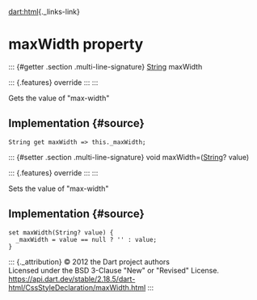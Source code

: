 [dart:html](../../dart-html/dart-html-library){._links-link}

maxWidth property
=================

::: {#getter .section .multi-line-signature}
[String](../../dart-core/string-class) maxWidth

::: {.features}
override
:::
:::

Gets the value of \"max-width\"

Implementation {#source}
--------------

``` {.language-dart data-language="dart"}
String get maxWidth => this._maxWidth;
```

::: {#setter .section .multi-line-signature}
void maxWidth=([String](../../dart-core/string-class)? value)

::: {.features}
override
:::
:::

Sets the value of \"max-width\"

Implementation {#source}
--------------

``` {.language-dart data-language="dart"}
set maxWidth(String? value) {
  _maxWidth = value == null ? '' : value;
}
```

::: {._attribution}
© 2012 the Dart project authors\
Licensed under the BSD 3-Clause \"New\" or \"Revised\" License.\
<https://api.dart.dev/stable/2.18.5/dart-html/CssStyleDeclaration/maxWidth.html>
:::
